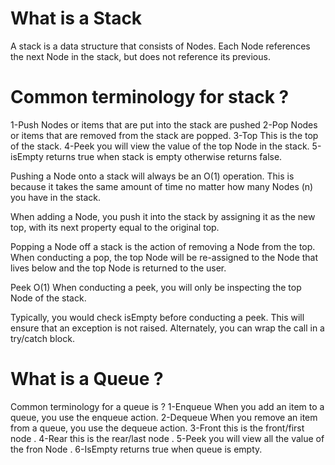 # What is a Stack
A stack is a data structure that consists of Nodes. Each Node references the next Node in the stack, but does not reference its previous.

# Common terminology for stack ?
1-Push  Nodes or items that are put into the stack are pushed
2-Pop  Nodes or items that are removed from the stack are popped.
3-Top This is the top of the stack.
4-Peek you will view the value of the top Node in the stack.
5-isEmpty  returns true when stack is empty otherwise returns false.

Pushing a Node onto a stack will always be an O(1) operation. This is because it takes the same amount of time no matter how many Nodes (n) you have in the stack.

When adding a Node, you push it into the stack by assigning it as the new top, with its next property equal to the original top.

Popping a Node off a stack is the action of removing a Node from the top. When conducting a pop, the top Node will be re-assigned to the Node that lives below and the top Node is returned to the user.

Peek O(1)
When conducting a peek, you will only be inspecting the top Node of the stack.

Typically, you would check isEmpty before conducting a peek. This will ensure that an exception is not raised. Alternately, you can wrap the call in a try/catch block.

# What is a Queue ?
Common terminology for a queue is ?
1-Enqueue When you add an item to a queue, you use the enqueue action.
2-Dequeue When you remove an item from a queue, you use the dequeue action.
3-Front this is the front/first node .
4-Rear this is the rear/last node .
5-Peek you will view all the value of the fron Node .
6-IsEmpty returns true when queue is empty.



